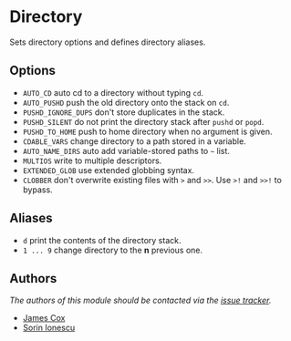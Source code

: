 Directory
=========

Sets directory options and defines directory aliases.

Options
-------

  - `AUTO_CD` auto cd to a directory without typing `cd`.
  - `AUTO_PUSHD` push the old directory onto the stack on `cd`.
  - `PUSHD_IGNORE_DUPS` don't store duplicates in the stack.
  - `PUSHD_SILENT` do not print the directory stack after `pushd` or `popd`.
  - `PUSHD_TO_HOME` push to home directory when no argument is given.
  - `CDABLE_VARS` change directory to a path stored in a variable.
  - `AUTO_NAME_DIRS` auto add variable-stored paths to `~` list.
  - `MULTIOS` write to multiple descriptors.
  - `EXTENDED_GLOB` use extended globbing syntax.
  - `CLOBBER` don't overwrite existing files with `>` and `>>`. Use `>!` and
    `>>!` to bypass.

Aliases
-------

  - `d` print the contents of the directory stack.
  - `1 ... 9` change directory to the **n** previous one.

Authors
-------

*The authors of this module should be contacted via the [issue tracker][1].*

  - [James Cox](https://github.com/imajes)
  - [Sorin Ionescu](https://github.com/sorin-ionescu)

[1]: https://github.com/sorin-ionescu/oh-my-zsh/issues

